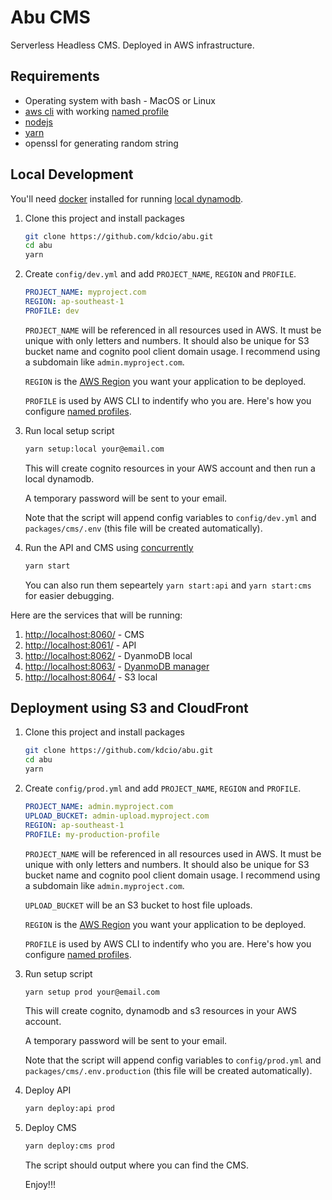 # Abu CMS

Serverless Headless CMS. Deployed in AWS infrastructure.

## Requirements

- Operating system with bash - MacOS or Linux
- [aws cli](https://aws.amazon.com/cli/) with working [named profile](https://docs.aws.amazon.com/cli/latest/userguide/cli-configure-profiles.html)
- [nodejs](https://nodejs.org/en/)
- [yarn](https://yarnpkg.com/)
- openssl for generating random string

## Local Development

You'll need [docker](https://www.docker.com/) installed for running [local dynamodb](https://hub.docker.com/r/amazon/dynamodb-local).

1. Clone this project and install packages

   ```bash
   git clone https://github.com/kdcio/abu.git
   cd abu
   yarn
   ```

2. Create `config/dev.yml` and add `PROJECT_NAME`, `REGION` and `PROFILE`.

   ```yaml
   PROJECT_NAME: myproject.com
   REGION: ap-southeast-1
   PROFILE: dev
   ```

   `PROJECT_NAME` will be referenced in all resources used in AWS. It must be unique with only letters and numbers. It should also be unique for S3 bucket name and cognito pool client domain usage. I recommend using a subdomain like `admin.myproject.com`.

   `REGION` is the [AWS Region](https://docs.aws.amazon.com/AmazonRDS/latest/UserGuide/Concepts.RegionsAndAvailabilityZones.html) you want your application to be deployed.

   `PROFILE` is used by AWS CLI to indentify who you are. Here's how you configure [named profiles](https://docs.aws.amazon.com/cli/latest/userguide/cli-configure-profiles.html).

3. Run local setup script

   ```bash
   yarn setup:local your@email.com
   ```

   This will create cognito resources in your AWS account and then run a local dynamodb.

   A temporary password will be sent to your email.

   Note that the script will append config variables to `config/dev.yml` and `packages/cms/.env` (this file will be created automatically).

4. Run the API and CMS using [concurrently](https://www.npmjs.com/package/concurrently)

   ```bash
   yarn start
   ```

   You can also run them sepeartely `yarn start:api` and `yarn start:cms` for easier debugging.

Here are the services that will be running:

1. [http://localhost:8060/](http://localhost:8060/) - CMS
2. [http://localhost:8061/](http://localhost:8061/) - API
3. [http://localhost:8062/](http://localhost:8062/) - DyanmoDB local
4. [http://localhost:8063/](http://localhost:8063/) - [DyanmoDB manager](https://github.com/YoyaTeam/dynamodb-manager)
5. [http://localhost:8064/](http://localhost:8064) - S3 local

## Deployment using S3 and CloudFront

1. Clone this project and install packages

   ```bash
   git clone https://github.com/kdcio/abu.git
   cd abu
   yarn
   ```

2. Create `config/prod.yml` and add `PROJECT_NAME`, `REGION` and `PROFILE`.

   ```yaml
   PROJECT_NAME: admin.myproject.com
   UPLOAD_BUCKET: admin-upload.myproject.com
   REGION: ap-southeast-1
   PROFILE: my-production-profile
   ```

   `PROJECT_NAME` will be referenced in all resources used in AWS. It must be unique with only letters and numbers. It should also be unique for S3 bucket name and cognito pool client domain usage. I recommend using a subdomain like `admin.myproject.com`.

   `UPLOAD_BUCKET` will be an S3 bucket to host file uploads.

   `REGION` is the [AWS Region](https://docs.aws.amazon.com/AmazonRDS/latest/UserGuide/Concepts.RegionsAndAvailabilityZones.html) you want your application to be deployed.

   `PROFILE` is used by AWS CLI to indentify who you are. Here's how you configure [named profiles](https://docs.aws.amazon.com/cli/latest/userguide/cli-configure-profiles.html).

3. Run setup script

   ```bash
   yarn setup prod your@email.com
   ```

   This will create cognito, dynamodb and s3 resources in your AWS account.

   A temporary password will be sent to your email.

   Note that the script will append config variables to `config/prod.yml` and `packages/cms/.env.production` (this file will be created automatically).

4. Deploy API

   ```bash
   yarn deploy:api prod
   ```

5. Deploy CMS

   ```bash
   yarn deploy:cms prod
   ```

   The script should output where you can find the CMS.

   Enjoy!!!
